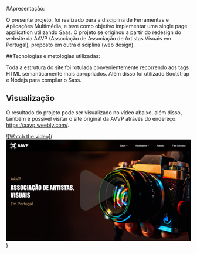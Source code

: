 #Apresentação:

O presente projeto, foi realizado para a disciplina de Ferramentas e Aplicações Multimédia, e teve como objetivo implementar uma single page application utilizando Saas. O projeto se originou a partir do redesign do website da AAVP (Associação de Associação de Artistas Visuais em Portugal), proposto em outra disciplina (web design). 

##Tecnologias e metologias utilizadas:

Toda a estrutura do site foi rotulada convenientemente recorrendo aos tags HTML semanticamente mais apropriados. Além disso foi utilizado Bootstrap e Nodejs para compilar o Sass. 

## Visualização

O resultado do projeto pode ser visualizado no vídeo abaixo, além disso, também é possível visitar o site original da AVVP através do endereço: https://aavp.weebly.com/. 

[![Watch the video](![alt text](img/capa_aavp.png))](https://youtu.be/4EG1OuDjCko)

